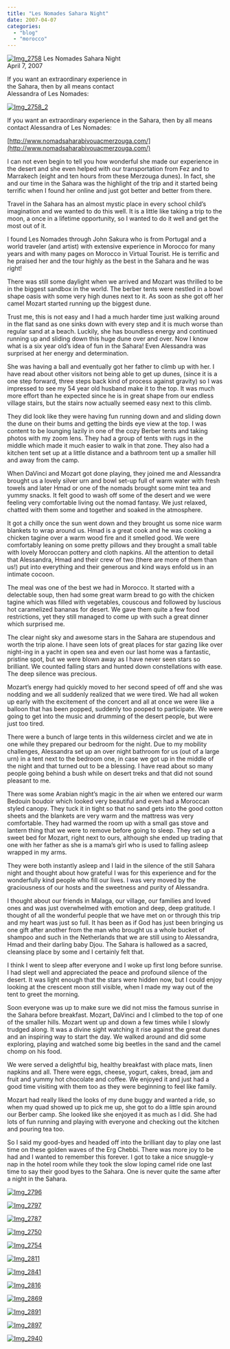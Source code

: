 ```yaml
---
title: "Les Nomades Sahara Night"
date: 2007-04-07
categories: 
  - "blog"
  - "morocco"
---
```


 [![Img_2758](https://pub-ac94b3f306b24c0dba4238943c97f2e1.r2.dev/soultravelers3/images/2008/03/26/img_2758.png "Img_2758")](https://pub-ac94b3f306b24c0dba4238943c97f2e1.r2.dev/photos/uncategorized/2008/03/26/img_2758.png) Les Nomades Sahara Night  
April 7, 2007

If you want an extraordinary experience in  
the Sahara, then by all means contact  
Alessandra of Les Nomades:  

<!--more-->

[![Img_2758_2](https://pub-ac94b3f306b24c0dba4238943c97f2e1.r2.dev/soultravelers3/images/2008/03/26/img_2758_2.png "Img_2758_2")](https://pub-ac94b3f306b24c0dba4238943c97f2e1.r2.dev/photos/uncategorized/2008/03/26/img_2758_2.png)

If you want an extraordinary experience in the Sahara, then by all means contact Alessandra of Les Nomades:

[](http://www.nomadsaharabiviouacmerzouga.com)[http://www.nomadsaharabivouacmerzouga.com/](http://www.nomadsaharabivouacmerzouga.com/)  

I can not even begin to tell you how wonderful she made our experience in the desert and she even helped with our transportation from Fez and to Marrakech (eight and ten hours from these Merzouga dunes). In fact, she and our time in the Sahara was the highlight of the trip and it started being terrific when I found her online and just got better and better from there.

Travel in the Sahara has an almost mystic place in every school child’s imagination and we wanted to do this well. It is a little like taking a trip to the moon, a once in a lifetime opportunity, so I wanted to do it well and get the most out of it.

I found Les Nomades through John Sakura who is from Portugal and a world traveler (and artist) with extensive experience in Morocco for many years and with many pages on Morocco in Virtual Tourist. He is terrific and he praised her and the tour highly as the best in the Sahara and he was right!

There was still some daylight when we arrived and Mozart was thrilled to be in the biggest sandbox in the world. The berber tents were nestled in a bowl shape oasis with some very high dunes next to it. As soon as she got off her camel Mozart started running up the biggest dune.

Trust me, this is not easy and I had a much harder time just walking around in the flat sand as one sinks down with every step and it is much worse than regular sand at a beach. Luckily, she has boundless energy and continued running up and sliding down this huge dune over and over. Now I know what is a six year old’s idea of fun in the Sahara! Even Alessandra was surprised at her energy and determination.

She was having a ball and eventually got her father to climb up with her. I have read about other visitors not being able to get up dunes, (since it is a one step forward, three steps back kind of process against gravity) so I was impressed to see my 54 year old husband make it to the top. It was much more effort than he expected since he is in great shape from our endless village stairs, but the stairs now actually seemed easy next to this climb.

They did look like they were having fun running down and and sliding down the dune on their bums and getting the birds eye view at the top. I was content to be lounging lazily in one of the cozy Berber tents and taking photos with my zoom lens. They had a group of tents with rugs in the middle which made it much easier to walk in that zone. They also had a kitchen tent set up at a little distance and a bathroom tent up a smaller hill and away from the camp.

When DaVinci and Mozart got done playing, they joined me and Alessandra brought us a lovely silver urn and bowl set-up full of warm water with fresh towels and later Hmad or one of the nomads brought some mint tea and yummy snacks. It felt good to wash off some of the desert and we were feeling very comfortable living out the nomad fantasy. We just relaxed, chatted with them some and together and soaked in the atmosphere.

It got a chilly once the sun went down and they brought us some nice warm blankets to wrap around us. Hmad is a great cook and he was cooking a chicken tagine over a warm wood fire and it smelled good. We were comfortably leaning on some pretty pillows and they brought a small table with lovely Moroccan pottery and cloth napkins. All the attention to detail that Alessandra, Hmad and their crew of two (there are more of them than us!) put into everything and their generous and kind ways enfold us in an intimate cocoon.

The meal was one of the best we had in Morocco. It started with a delectable soup, then had some great warm bread to go with the chicken tagine which was filled with vegetables, couscous and followed by luscious hot caramelized bananas for desert. We gave them quite a few food restrictions, yet they still managed to come up with such a great dinner which surprised me.

The clear night sky and awesome stars in the Sahara are stupendous and worth the trip alone. I have seen lots of great places for star gazing like over night-ing in a yacht in open sea and even our last home was a fantastic, pristine spot, but we were blown away as I have never seen stars so brilliant. We counted falling stars and hunted down constellations with ease. The deep silence was precious.

Mozart’s energy had quickly moved to her second speed of off and she was nodding and we all suddenly realized that we were tired. We had all woken up early with the excitement of the concert and all at once we were like a balloon that has been popped, suddenly too pooped to participate. We were going to get into the music and drumming of the desert people, but were just too tired.

There were a bunch of large tents in this wilderness circlet and we ate in one while they prepared our bedroom for the night. Due to my mobility challenges, Alessandra set up an over night bathroom for us (out of a large urn) in a tent next to the bedroom one, in case we got up in the middle of the night and that turned out to be a blessing. I have read about so many people going behind a bush while on desert treks and that did not sound pleasant to me.

There was some Arabian night’s magic in the air when we entered our warm Bedouin boudoir which looked very beautiful and even had a Moroccan styled canopy. They tuck it in tight so that no sand gets into the good cotton sheets and the blankets are very warm and the mattress was very comfortable. They had warmed the room up with a small gas stove and lantern thing that we were to remove before going to sleep. They set up a sweet bed for Mozart, right next to ours, although she ended up trading that one with her father as she is a mama’s girl who is used to falling asleep wrapped in my arms.

They were both instantly asleep and I laid in the silence of the still Sahara night and thought about how grateful I was for this experience and for the wonderfully kind people who fill our lives. I was very moved by the graciousness of our hosts and the sweetness and purity of Alessandra.

I thought about our friends in Malaga, our village, our families and loved ones and was just overwhelmed with emotion and deep, deep gratitude. I thought of all the wonderful people that we have met on or through this trip and my heart was just so full. It has been as if God has just been bringing us one gift after another from the man who brought us a whole bucket of shampoo and such in the Netherlands that we are still using to Alessandra, Hmad and their darling baby Djou. The Sahara is hallowed as a sacred, cleansing place by some and I certainly felt that.

I think I went to sleep after everyone and I woke up first long before sunrise. I had slept well and appreciated the peace and profound silence of the desert. It was light enough that the stars were hidden now, but I could enjoy looking at the crescent moon still visible, when I made my way out of the tent to greet the morning.

Soon everyone was up to make sure we did not miss the famous sunrise in the Sahara before breakfast. Mozart, DaVinci and I climbed to the top of one of the smaller hills. Mozart went up and down a few times while I slowly trudged along. It was a divine sight watching it rise against the great dunes and an inspiring way to start the day. We walked around and did some exploring, playing and watched some big beetles in the sand and the camel chomp on his food.

We were served a delightful big, healthy breakfast with place mats, linen napkins and all. There were eggs, cheese, yogurt, cakes, bread, jam and fruit and yummy hot chocolate and coffee. We enjoyed it and just had a good time visiting with them too as they were beginning to feel like family.

Mozart had really liked the looks of my dune buggy and wanted a ride, so when my quad showed up to pick me up, she got to do a little spin around our Berber camp. She looked like she enjoyed it as much as I did. She had lots of fun running and playing with everyone and checking out the kitchen and pouring tea too.

So I said my good-byes and headed off into the brilliant day to play one last time on these golden waves of the Erg Chebbi. There was more joy to be had and I wanted to remember this forever. I got to take a nice snuggle-y nap in the hotel room while they took the slow loping camel ride one last time to say their good byes to the Sahara. One is never quite the same after a night in the Sahara.

[![Img_2796](https://pub-ac94b3f306b24c0dba4238943c97f2e1.r2.dev/soultravelers3/images/2008/03/26/img_2796.png "Img_2796")](https://pub-ac94b3f306b24c0dba4238943c97f2e1.r2.dev/photos/uncategorized/2008/03/26/img_2796.png)

[![Img_2797](https://pub-ac94b3f306b24c0dba4238943c97f2e1.r2.dev/soultravelers3/images/2008/03/26/img_2797.png "Img_2797")](https://pub-ac94b3f306b24c0dba4238943c97f2e1.r2.dev/photos/uncategorized/2008/03/26/img_2797.png)

[![Img_2787](https://pub-ac94b3f306b24c0dba4238943c97f2e1.r2.dev/soultravelers3/images/2008/03/26/img_2787.png "Img_2787")](https://pub-ac94b3f306b24c0dba4238943c97f2e1.r2.dev/photos/uncategorized/2008/03/26/img_2787.png)

[![Img_2750](https://pub-ac94b3f306b24c0dba4238943c97f2e1.r2.dev/soultravelers3/images/2008/03/26/img_2750.png "Img_2750")](https://pub-ac94b3f306b24c0dba4238943c97f2e1.r2.dev/photos/uncategorized/2008/03/26/img_2750.png)

[![Img_2754](https://pub-ac94b3f306b24c0dba4238943c97f2e1.r2.dev/soultravelers3/images/2008/03/26/img_2754.png "Img_2754")](https://pub-ac94b3f306b24c0dba4238943c97f2e1.r2.dev/photos/uncategorized/2008/03/26/img_2754.png)

[![Img_2811](https://pub-ac94b3f306b24c0dba4238943c97f2e1.r2.dev/soultravelers3/images/2008/03/26/img_2811.png "Img_2811")](https://pub-ac94b3f306b24c0dba4238943c97f2e1.r2.dev/photos/uncategorized/2008/03/26/img_2811.png)

[![Img_2841](https://pub-ac94b3f306b24c0dba4238943c97f2e1.r2.dev/soultravelers3/images/2008/03/26/img_2841.png "Img_2841")](https://pub-ac94b3f306b24c0dba4238943c97f2e1.r2.dev/photos/uncategorized/2008/03/26/img_2841.png)

[![Img_2816](https://pub-ac94b3f306b24c0dba4238943c97f2e1.r2.dev/soultravelers3/images/2008/03/26/img_2816.png "Img_2816")](https://pub-ac94b3f306b24c0dba4238943c97f2e1.r2.dev/photos/uncategorized/2008/03/26/img_2816.png)

[![Img_2869](https://pub-ac94b3f306b24c0dba4238943c97f2e1.r2.dev/soultravelers3/images/2008/03/26/img_2869.png "Img_2869")](https://pub-ac94b3f306b24c0dba4238943c97f2e1.r2.dev/photos/uncategorized/2008/03/26/img_2869.png)

[![Img_2891](https://pub-ac94b3f306b24c0dba4238943c97f2e1.r2.dev/soultravelers3/images/2008/03/26/img_2891.png "Img_2891")](https://pub-ac94b3f306b24c0dba4238943c97f2e1.r2.dev/photos/uncategorized/2008/03/26/img_2891.png)

[![Img_2897](https://pub-ac94b3f306b24c0dba4238943c97f2e1.r2.dev/soultravelers3/images/2008/03/26/img_2897.png "Img_2897")](https://pub-ac94b3f306b24c0dba4238943c97f2e1.r2.dev/photos/uncategorized/2008/03/26/img_2897.png)

[![Img_2940](https://pub-ac94b3f306b24c0dba4238943c97f2e1.r2.dev/soultravelers3/images/2008/03/26/img_2940.png "Img_2940")](https://pub-ac94b3f306b24c0dba4238943c97f2e1.r2.dev/photos/uncategorized/2008/03/26/img_2940.png)
